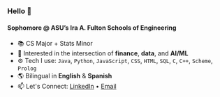 ### Hello 👋

#### Sophomore @ ASU’s Ira A. Fulton Schools of Engineering

- 📚 CS Major + Stats Minor  
- 💼 Interested in the intersection of **finance**, **data**, and **AI/ML**
- ⚙️ Tech I use: `Java`, `Python`, `JavaScript`, `CSS`, `HTML`, `SQL`, `C`, `C++`, `Scheme`, `Prolog`  
- 🌎 Bilingual in **English** & **Spanish**  
- 📫 Let's Connect: [LinkedIn]([https://www.linkedin.com/in/yourname](https://www.linkedin.com/in/nicolasgarzonc/)) • [Email](mailto:ngarzonc@asu.edu)
